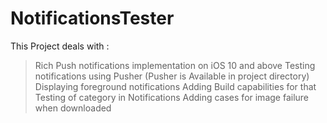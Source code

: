 # NotificationsTester

This Project deals with :

> Rich Push notifications implementation on iOS 10 and above
> Testing notifications using Pusher (Pusher is Available in project directory)
> Displaying foreground notifications 
> Adding Build capabilities for that 
> Testing of category in Notifications
> Adding cases for image failure when downloaded

